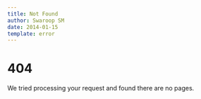 ```yaml
---
title: Not Found
author: Swaroop SM
date: 2014-01-15
template: error
---
```

# 404

We tried processing your request and found there are no pages.

